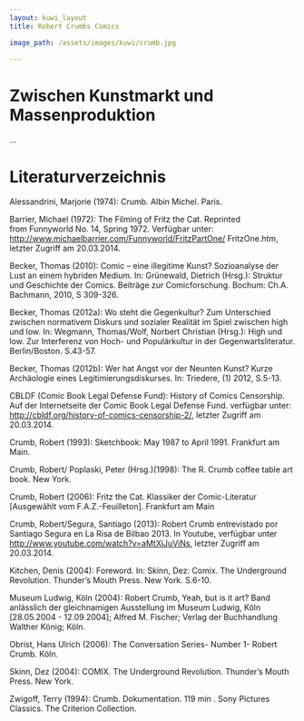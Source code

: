 ```yaml
---
layout: kuwi_layout
title: Robert Crumbs Comics

image_path: /assets/images/kuwi/crumb.jpg

---
```




<h1>Zwischen Kunstmarkt und Massenproduktion</h1>

<p>
...
</p>

<h1>Literaturverzeichnis</h1>

Alessandrini, Marjorie (1974): Crumb. Albin Michel. Paris.

Barrier, Michael (1972): The Filming of Fritz the Cat. Reprinted from Funnyworld No. 14, Spring 1972. Verfügbar unter: http://www.michaelbarrier.com/Funnyworld/FritzPartOne/
FritzOne.htm, letzter Zugriff am 20.03.2014.

Becker, Thomas (2010): Comic – eine illegitime Kunst? Sozioanalyse der Lust an einem hybriden Medium. In: Grünewald, Dietrich (Hrsg.): Struktur und Geschichte der Comics. Beiträge zur Comicforschung. Bochum: Ch.A. Bachmann, 2010, S 309-326.  

Becker, Thomas (2012a): Wo steht die Gegenkultur? Zum Unterschied zwischen normativem Diskurs und sozialer Realität im Spiel zwischen high und low. In: Wegmann, Thomas/Wolf, Norbert Christian (Hrsg.): High und low. Zur Interferenz von Hoch- und Populärkultur in der Gegenwartsliteratur. Berlin/Boston. S.43-57.

Becker, Thomas (2012b): Wer hat Angst vor der Neunten Kunst? Kurze Archäologie eines Legitimierungsdiskurses. In: Triedere, (1) 2012, S.5-13.

CBLDF (Comic Book Legal Defense Fund): History of Comics Censorship. Auf der Internetseite der Comic Book Legal Defense Fund. verfügbar unter: http://cbldf.org/history-of-comics-censorship-2/, letzter Zugriff am 20.03.2014.

Crumb, Robert (1993): Sketchbook: May 1987 to April 1991. Frankfurt am Main.

Crumb, Robert/ Poplaski, Peter (Hrsg.)(1998): The R. Crumb coffee table art book. New York.

Crumb, Robert (2006): Fritz the Cat. Klassiker der Comic-Literatur [Ausgewählt vom F.A.Z.-Feuilleton]. Frankfurt am Main

Crumb, Robert/Segura, Santiago (2013): Robert Crumb entrevistado por Santiago Segura en La Risa de Bilbao 2013. In Youtube, verfügbar unter http://www.youtube.com/watch?v=aMtXiJuViNs, letzter Zugriff am 20.03.2014.

Kitchen, Denis (2004): Foreword. In: Skinn, Dez: Comix. The Underground Revolution. Thunder’s Mouth Press. New York. S.6-10.

Museum Ludwig, Köln (2004):  Robert Crumb, Yeah, but is it art? Band anlässlich der gleichnamigen Ausstellung im Museum Ludwig, Köln [28.05.2004 - 12.09.2004]; Alfred M. Fischer; Verlag der Buchhandlung Walther König; Köln. 

Obrist, Hans Ulrich (2006): The Conversation Series- Number 1- Robert Crumb. Köln.

Skinn, Dez (2004): COMIX. The Underground Revolution. Thunder’s Mouth Press. New York.

Zwigoff, Terry (1994): Crumb. Dokumentation. 119 min . Sony Pictures Classics. The Criterion Collection.
